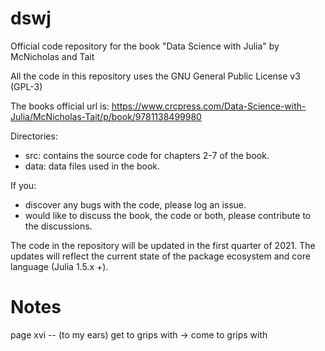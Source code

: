 # dswj
Official code repository for the book "Data Science with Julia" by McNicholas and Tait

All the code in this repository uses the GNU General Public License v3 (GPL-3) 

The books official url is:
https://www.crcpress.com/Data-Science-with-Julia/McNicholas-Tait/p/book/9781138499980

Directories:
+  src: contains the source code for chapters 2-7 of the book. 
+  data: data files used in the book.

If you:
+ discover any bugs with the code, please log an issue.
+ would like to discuss the book, the code or both, please contribute to the discussions.

The code in the repository will be updated in the first quarter of 2021. The updates will reflect the current state of the package ecosystem and core language (Julia 1.5.x +). 


# Notes
page xvi -- (to my ears) get to grips with -> come to grips with 
